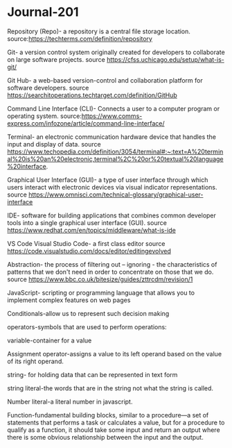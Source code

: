 # Journal-201

Repository (Repo)- a repository is a central file storage location. source:https://techterms.com/definition/repository

Git- a version control system originally created for developers to collaborate on large software projects. source https://cfss.uchicago.edu/setup/what-is-git/

Git Hub-  a web-based version-control and collaboration platform for software developers. source https://searchitoperations.techtarget.com/definition/GitHub

Command Line Interface (CLI)- Connects a user to a computer program or operating system. source:https://www.comms-express.com/infozone/article/command-line-interface/

Terminal- an electronic communication hardware device that handles the input and display of data. source https://www.techopedia.com/definition/3054/terminal#:~:text=A%20terminal%20is%20an%20electronic,terminal%2C%20or%20textual%20language%20interface.

Graphical User Interface (GUI)- a type of user interface through which users interact with electronic devices via visual indicator representations. source https://www.omnisci.com/technical-glossary/graphical-user-interface

IDE- software for building applications that combines common developer tools into a single graphical user interface (GUI). source https://www.redhat.com/en/topics/middleware/what-is-ide

VS Code Visual Studio Code- a first class editor source https://code.visualstudio.com/docs/editor/editingevolved

Abstraction- the process of filtering out – ignoring - the characteristics of patterns that we don't need in order to concentrate on those that we do. source https://www.bbc.co.uk/bitesize/guides/zttrcdm/revision/1

JavaScript- scripting or programming language that allows you to implement complex features on web pages

Conditionals-allow us to represent such decision making 

operators-symbols that are used to perform operations:

variable-container for a value

Assignment operator-assigns a value to its left operand based on the value of its right operand.

string- for holding data that can be represented in text form

string literal-the words that are in the string not what the string is called. 

Number literal-a literal number in javascript.

Function-fundamental building blocks, similar to a procedure—a set of statements that performs a task or calculates a value, but for a procedure to qualify as a function, it should take some input and return an output where there is some obvious relationship between the input and the output.
